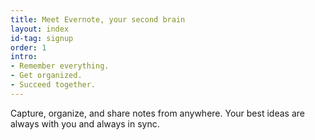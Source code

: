 ```yaml
---
title: Meet Evernote, your second brain
layout: index
id-tag: signup
order: 1
intro:
- Remember everything.
- Get organized.
- Succeed together.
---
```


Capture, organize, and share notes from anywhere. Your best ideas are always with you and always in sync.